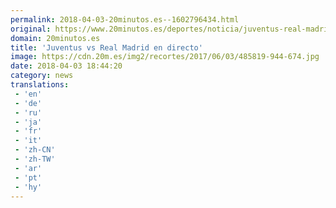 ```yaml
---
permalink: 2018-04-03-20minutos.es--1602796434.html
original: https://www.20minutos.es/deportes/noticia/juventus-real-madrid-directo-3303401/0/
domain: 20minutos.es
title: 'Juventus vs Real Madrid en directo'
image: https://cdn.20m.es/img2/recortes/2017/06/03/485819-944-674.jpg
date: 2018-04-03 18:44:20
category: news
translations: 
 - 'en'
 - 'de'
 - 'ru'
 - 'ja'
 - 'fr'
 - 'it'
 - 'zh-CN'
 - 'zh-TW'
 - 'ar'
 - 'pt'
 - 'hy'
---
```


